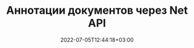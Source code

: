 ---
############################# Static ############################
layout: "product"
date: 2022-07-05T12:44:18+03:00
draft: false

product: "Annotation"
product_tag: "annotation"
platform: "Net"
platform_tag: "net"

############################# Head ############################
head_title: "API аннотации документов Net | Просмотр и комментирование изображений PDF Word Excel PPTX"
head_description: "API аннотаций документов Net. Просмотр, теги, комментарии и аннотации PDF Word DOCX, Excel XLSX, PPTX, EML EMLX, VSS VSD, OTP, CAD и форматы файлов изображений."

############################# Header ############################
title: "Аннотации документов через Net API"
description: "Создавайте приложения Net с возможностями просмотра и комментирования документов PDF, HTML, MS Office и других форматов без установки какого-либо внешнего программного обеспечения."
button:
    enable: true
    icon: "fas fa-arrow-down"
    label: "Скачать бесплатную пробную версию"
    link: "https://downloads.groupdocs.com/annotation/net"

############################# SubMenu ############################
submenu:
    enable: true
    
    left:
        img_alt: "GroupDocs.Annotation для Net"
        image: "https://www.groupdocs.cloud/templates/groupdocs/images/product-logos/groupdocs-annotation-net.png"
        product: "GroupDocs.Annotation"
        platform: "Net"

    middle:
        button:
            # button loop
            - link: "#overview"
              text: "Обзор"

            # button loop
            - link: "#features"
              text: "Функции"

            # button loop
            - link: "#support"
              text: "Поддержка"

            # button loop
            - link: "https://products.groupdocs.app/annotation"
              text: "Демонстрация"

            # button loop
            - link: "https://purchase.groupdocs.com/pricing/annotation/net"
              text: "Цена"

    right:
        link_download: "https://downloads.groupdocs.com/annotation"
        link_learn: "https://docs.groupdocs.com/annotation/net/"
        link_buy: "https://purchase.groupdocs.com"

############################# Overview ############################
overview:
    enable: true
    content: |
      GroupDocs.Annotation Net API это продукт который дает возможность работать с аннотациями в документах на разных платформах и в разных операционных системах, таких как: Android, MacOS, Linux, Windows. GroupDocs.Annotation предоставляет библиотеку с простым и понятным API. Вы можете работать с защищенными паролем документами, генерировать графические представления документов разных разрешений, вращать документы, скрывать части документов, гибко манипулировать с параметрами аннотаций и многое другое.

        GroupDocs.Annotation for Net API повзовляет  работать с разными типами аннотаций такими как: Text, Polyline, Area, Underline, Point, Watermark, Arrow, Ellipse, Text Replacement, Distance, Text Field, Resource Redaction etc. Для таких наиболее популярных форматов документов как: PDF, HTML, Microsoft Office Word, Excel spreadsheets, PowerPoint presentations, Visio, Outlook emails, images, metafiles, CAD drawing and various other formats. API предоставляет возможность получать миниатюры страниц документа и поддерживает импорт и экспорт аннотаций в файлы PDF и из них.

        С помощью библиотеки вы можете [добавлять](/annotation/net/add/bmp/) новые аннотации, [редактировать](/annotation/net/edit/bmp/), [извлекать](/annotation/[PLATFORM_URL]/extract/bmp/), [удалять](/annotation/net/remove/bmp/) из документов - вот это далеко не полный список всех возможностей. Также библиотека предоставляет полный набор объектов данных для настройки свойств аннотаций в соответствии с вашими требованиями во всех поддерживаемых форматах документов. 

        Работа с GroupDocs.Annotation for Net API очень простая, и состоит всего из нескольких основных шагов. Для начала вам нужно установить лицензию, потом выбрать файл с которым вы хотите работать, дальше выбрать нужное действие с аннотацией (удалить/редактировать/извлечь/удалить) и сохранить в нужное место. Так же у нас есть [документация](https://docs.groupdocs.com/annotation/net/getting-started/) по продутку и много [примеров](https://github.com/groupdocs-annotation/GroupDocs.Annotation-for-.Net) по работе с аннотациями.

        GroupDocs.Annotation регулярно обновляется и предоставляет для своих клиентов поддержку, вы можете задавать нам вопросы или присылать свои идеи или рассказывать про свои потребновсть в чем то новом и мы с радостью это реализуем в наших новых версиях.
    tabs:
      enable: true
      
      ## TAB ONE ##
      tab_one:
        description: |
          Ниже приводится обзор GroupDocs.Annotation для Net:
      
        right:
          enable: true
          icon: "fab fa-html5"
          title: "Обзор"
          content: |
            * Добавить аннотации
            * Экспорт аннотаций
            * Импорт аннотаций
            * Комментарии на основе ответов
            * Совместимость аннотаций
      
      ## TAB TWO ##
      tab_two:
        description: |
          GroupDocs.Annotation для Net поддерживает все популярные [форматы файлов документов](https://docs.groupdocs.com/annotation/net/supported-document-formats/), включая: Microsoft Office, PDF, изображения и многие другие.
        left:
          enable: true
          table:
            # table loop
            - title: "Microsoft Office Formats"
              content: |
                * **Word**: [DOC](/annotation/net/add/doc/), [DOCX](/annotation/net/add/docx/), [DOCM](/annotation/net/add/docm/), [DOT](/annotation/net/add/dot/), [DOTX](/annotation/net/add/dotx/), [RTF](/annotation/net/add/rtf/)
                * **Excel**: [XLS](/annotation/net/add/xls/), [XLSX](/annotation/net/add/xlsx/), [XLSB](/annotation/net/add/xlsb/), [XLSM](/annotation/net/add/xlsm/)
                * **PowerPoint**: [PPT](/annotation/net/add/ppt/), [PPTX](/annotation/net/add/pptx/), [PPS](/annotation/net/add/pps/), [PPSX](/annotation/net/add/ppsx/), [POTM](/annotation/net/add/potm/), [POTX](/annotation/net/add/potx/), [PPSM](/annotation/net/add/ppsm/), [PPTM](/annotation/net/add/pptm/), [WMF](/annotation/net/add/wmf/), [EMF](/annotation/net/add/emf/)
                * **Outlook**: [EML](/annotation/net/add/eml/), [EMLX](/annotation/net/add/emlx/), [MSG](/annotation/net/add/msg/)
                * **Visio**: [VSS](/annotation/net/add/vss/), [VST](/annotation/net/add/vst/), [VSD](/annotation/net/add/vsd/), [VSDX](/annotation/net/add/vsdx/), [VSX](/annotation/net/add/vsx/)

        right:
          enable: true
          table:
            # table loop
            - title: "Другие форматы"
              content: |
                * **Portable**: [PDF](/annotation/net/add/pdf/) (PDF/A-1a, PDF/A-1b, PDF/A-2a)
                * **OpenDocument**: [ODT](/annotation/net/add/odt/), [ODS](/annotation/net/add/ods/), [ODP](/annotation/net/add/odp/)
                * **Images**: [BMP](/annotation/net/add/bmp/), [JPG](/annotation/net/add/jpg/), [JPEG](/annotation/net/add/jpeg/), [TIFF](/annotation/net/add/tiff/), [TIF](/annotation/net/add/tif/), [PNG](/annotation/net/add/png/), [GIF](/annotation/net/add/gif/), [DCM](/annotation/net/add/dcm/), [DICOM](/annotation/net/add/dicom/)
                * **AutoCAD**: [DWG](/annotation/net/add/dwg/), [DXF](/annotation/net/add/dxf/), [CAD](/annotation/net/add/cad/)
                * **Other**: [HTM](/annotation/net/add/htm/), [HTML](/annotation/net/add/html/), [CSV](/annotation/net/add/csv/), [DJVU](/annotation/net/add/djvu/), [OTP](/annotation/net/add/otp/), [OTT](/annotation/net/add/ott/)

      ## TAB THREE ##
      tab_three:
        description: |
          GroupDocs.Annotation для Net поддерживает следующие операционные системы, платформы и менеджеры пакетов:
      
        left:
          enable: true
          table:
            # table loop
            - icon: "fab fa-windows"
              title: "Операционные системы"
              content: |
                * Рабочий стол Windows (x86 и x64)
                * Сервер Windows (x86 и x64)
                * Windows Azure
                * линукс
                * MacOS

            # table loop
            - icon: "fas fa-code"
              title: "Поддерживаемые платформы"
              content: |
                * .NET Стандарт 2.0
                * .NET Framework 2.0 или выше
                * .NET Core 2.0 или выше
                * Монофреймворк 1.2 или выше

        right:
          enable: true
          table:
            # table loop
            - icon: "fas fa-box"
              title: "Менеджер пакетов"
              content: |
                * NuGet
            
            # table loop
            - icon: "fas fa-tools"
              title: "Среды разработки"
              content: |
                * Microsoft Visual Studio
                * Xamarin.Android
                * Xamarin.IOS
                * Xamarin.Mac
                * МоноДевелопмент

############################# Features ############################
features:
    enable: true
    title: "GroupDocs.Annotation для функций Net"

    feature:
      # feature loop
      - icon: "fas fa-copy"
        link: "https://docs.groupdocs.com/annotation/net/basic-usage/"
        content: "Добавляйте, редактируйте и удаляйте аннотации и ответы"

      # feature loop
      - icon: "fas fa-eye"
        link: "https://docs.groupdocs.com/annotation/net/export-annotations/"
        content: "Экспорт аннотаций to Document"

      # feature loop
      - icon: "fas fa-bolt"
        link: "https://docs.groupdocs.com/annotation/net/evaluation-limitations-and-licensing-of-groupdocs-annotation/"
        content: "Ограниченная лицензия — контролируемое выставление счетов путем оплаты в соответствии с использованием API"
      
      # feature loop
      - icon: "fas fa-code"
        link: "https://docs.groupdocs.com/annotation/net/extract-annotations-from-document/"
        content: "Вызов одной функции для извлечения всех аннотаций документа"

      # feature loop
      - icon: "fas fa-cloud"
        link: "https://docs.groupdocs.com/annotation/net/add-point-annotation/"
        content: "Присвоить значение аннотации точки или переместить существующее значение точки"

      # feature loop
      - icon: "fas fa-remove-format"
        link: "https://docs.groupdocs.com/annotation/net/add-link-annotation/"
        content: "Добавьте аннотацию ссылки к слайдам PDF, Word и PowerPoint"

      # feature loop
      - icon: "fas fa-comment-slash"
        link: "https://docs.groupdocs.com/annotation/net/basic-usage/"
        content: "Установить цвет фона аннотации или удалить все аннотации из документа"

      # feature loop
      - icon: "fas fa-border-all"
        link: "https://docs.groupdocs.com/annotation/net/generate-document-pages-preview/"
        content: "Аннотируйте PDF-файлы с точностью — получите представление изображения PDF-документа и предпросмотра страниц кэша"

      # feature loop
      - icon: "fas fa-wrench"
        link: "https://docs.groupdocs.com/annotation/net/import-annotations/"
        content: "Получить текстовые координаты текстовой аннотации в графическом представлении документа"

      # feature loop
      - icon: "fas fa-columns"
        link: "https://docs.groupdocs.com/annotation/net/add-area-annotation/"
        content: "Связывание комментариев пользователей с аннотацией области и поддержка вложенных комментариев"

      # feature loop
      - icon: "fas fa-file-word"
        link: "https://docs.groupdocs.com/annotation/net/add-arrow-annotation/"
        content: "Используйте аннотацию со стрелкой для указания на определенный контент"

      # feature loop
      - icon: "fas fa-envelope"
        link: "https://docs.groupdocs.com/annotation/net/add-distance-annotation/"
        content: "Используйте аннотацию расстояния, чтобы нарисовать линию, которая представляет расстояние между объектами"

      # feature loop
      - icon: "fas fa-print"
        link: "https://docs.groupdocs.com/annotation/net/add-point-annotation/"
        content: "Аннотация на основе точек, которая при нажатии открывает окно для добавления комментариев"

      # feature loop
      - icon: "fas fa-file-archive"
        link: "https://docs.groupdocs.com/annotation/net/add-polyline-annotation/"
        content: "Создайте соединенную последовательность сегментов линии, созданную как аннотацию полилинии"

      # feature loop
      - icon: "fas fa-lock"
        link: "https://docs.groupdocs.com/annotation/net/add-ellipse-annotation/"
        content: "Создайте сегменты прямой линии, сегменты дуги или их комбинацию."

      # feature loop
      - icon: "fas fa-file-code"
        link: "https://docs.groupdocs.com/annotation/net/add-area-annotation/"
        content: "Пометить области документа, предложенные для редактирования"
      
      # feature loop
      - icon: "fas fa-fill-drip"
        link: "https://docs.groupdocs.com/annotation/net/add-image-annotation/"
        content: "Добавить аннотацию к изображению в PDF, диаграммы, Word, Excel, презентации и изображения"

      # feature loop
      - icon: "fas fa-file-excel"
        link: "https://docs.groupdocs.com/annotation/net/add-annotation-to-the-document/"
        content: "Добавить текстовое поле и текстовый штамп или водяной знак в документ"

      # feature loop
      - icon: "fas fa-heading"
        link: "https://docs.groupdocs.com/annotation/net/add-annotation-to-the-document/"
        content: "Зачеркивание, подчеркивание или замена определенного текста в документе"

      # feature loop
      - icon: "fas fa-project-diagram"
        link: "https://docs.groupdocs.com/annotation/net/update-annotations/"
        content: "Измените размер аннотации, назначив новые параметры высоты и ширины"

      # feature loop
      - icon: "fas fa-cube"
        link: "https://docs.groupdocs.com/annotation/net/export-annotations/"
        content: "Получите миниатюры страниц документа. Управление множеством аннотированных документов для изображений и диаграмм"
  
      # feature loop
      - icon: "fab fa-uncharted"
        link: "https://docs.groupdocs.com/annotation/net/add-watermark-annotation/"
        content: "Отрегулируйте вертикальное и горизонтальное выравнивание для аннотации водяного знака"
  
      # feature loop
      - icon: "fab fa-uncharted"
        link: "https://docs.groupdocs.com/annotation/net/add-text-field-annotation/"
        content: "Добавить горизонтальное выравнивание текста для текстового поля"

      # feature loop
      - icon: "fab fa-uncharted"
        link: "https://docs.groupdocs.com/annotation/net/document-text-info/"
        content: "Получить информацию о строках текста документа (текст, ширина, высота, отступы)"

    больше_функций:
      # more_feature_loop
      - title: "Поддержка нескольких типов аннотаций"
        content: |
          GroupDocs.Annotation для .NET позволяет работать с различными типами аннотаций. Это дает свободу и простоту общения при совместной работе с командой над задачами. Вы можете использовать аннотации, такие как аннотации области (отметить область как прямоугольник и добавить к ней примечания), аннотацию точки (прикрепить комментарии в любой точке документа), текстовую аннотацию (добавить комментарий к выделенному тексту), аннотацию зачеркивания/подчеркивания ( применяется к абзацу), аннотация в виде ломаной линии (рисование фигур и линий от руки), аннотация в виде стрелки (указатель в виде стрелки с присоединенными комментариями), аннотация в виде эллипса (отображение текста внутри эллипса), аннотация в виде расстояния (нарисуйте линию, которая представляет расстояние между объектами), ссылка аннотация (добавление веб-ссылок на поддерживаемые форматы документов) и аннотация водяного знака (текстовый штамп или водяной знак могут быть добавлены в документ).

          ```cs
          // Инициализировать список AnnotationInfo
          List<AnnotationInfo> annotations = new List<AnnotationInfo>();
          // Инициализировать текстовую аннотацию
          AnnotationInfo textAnnotation = new AnnotationInfo
          {
            Box = new Rectangle((float)265.44, (float)153.86, 206, 36), Type = AnnotationType.Text 
          };
          // Добавить аннотацию в список
          annotations.Add(textAnnotation);
          // Получить входной файловый поток
          Stream inputFile = new FileStream("D:/input.pdf", FileMode.Open, File
          .ReadWrite);
          // Экспортировать аннотацию и сохранить выходной файл
          CommonUtilities.SaveOutputDocument(inputFile, annotations, DocumentType.Pdf);
          ```

############################# Support ############################
support:
    enable: true

############################# Solutions ############################
solutions:
    enable: true
    title: "GroupDocs.Annotation offers document viewing APIs for other popular development environments"

    solution:
        # solution loop
        - img_alt: "GroupDocs.Annotation for Java"
          image: "/border/groupdocs-annotation-java.svg"
          product: "GroupDocs.Annotation"
          platform: "Java"
          link: "/annotation/java/"

############################# Back to top ###############################
back_to_top:
  enable: true
---